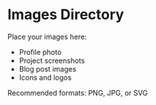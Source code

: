# Images Directory

Place your images here:

- Profile photo
- Project screenshots
- Blog post images
- Icons and logos

Recommended formats: PNG, JPG, or SVG
